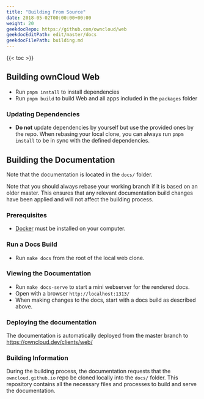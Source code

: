 ```yaml
---
title: "Building From Source"
date: 2018-05-02T00:00:00+00:00
weight: 20
geekdocRepo: https://github.com/owncloud/web
geekdocEditPath: edit/master/docs
geekdocFilePath: building.md
---
```


{{< toc >}}

## Building ownCloud Web

- Run `pnpm install` to install dependencies
- Run `pnpm build` to build Web and all apps included in the `packages` folder

### Updating Dependencies

- **Do not** update dependencies by yourself but use the provided ones by the repo. When rebasing your local clone, you can always run `pnpm install` to be in sync with the defined dependencies.

## Building the Documentation

Note that the documentation is located in the `docs/` folder. 

Note that you should always rebase your working branch if it is based on an older master. This ensures that any relevant documentation build changes have been applied and will not affect the building process.

### Prerequisites

- [Docker](https://www.docker.com/) must be installed on your computer.

### Run a Docs Build

- Run `make docs` from the root of the local web clone.

### Viewing the Documentation

- Run `make docs-serve` to start a mini webserver for the rendered docs.
- Open with a browser `http://localhost:1313/`
- When making changes to the docs, start with a docs build as described above.

### Deploying the documentation

The documentation is automatically deployed from the master branch to https://owncloud.dev/clients/web/

### Building Information

During the building process, the documentation requests that the `owncloud.github.io` repo be cloned locally into the `docs/` folder. This repository contains all the necessary files and processes to build and serve the documentation.
